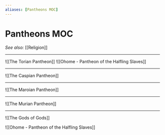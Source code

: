 ```yaml
---
aliases: [Pantheons MOC]
---
```

# Pantheons MOC
*See also:* [[Religion]]

___

![[The Torian Pantheon]]
![[Ohome - Pantheon of the Halfling Slaves]]

---

![[The Caspian Pantheon]]

---

![[The Maroian Pantheon]]

---
![[The Murian Pantheon]]

---
![[The Gods of Gods]]

![[Ohome - Pantheon of the Halfling Slaves]]